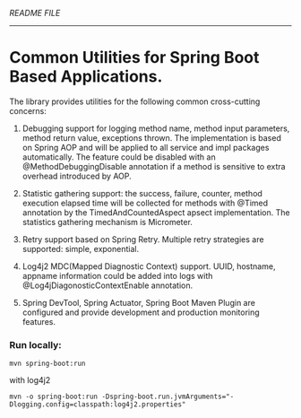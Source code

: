 _README FILE_

---

# Common Utilities for Spring Boot Based Applications.

The library provides utilities for the following common cross-cutting concerns:

1. Debugging support for logging method name, method input parameters, method return value, exceptions thrown.
The implementation is based on Spring AOP and will be applied to all service and impl packages automatically. The feature
could be disabled with an @MethodDebuggingDisable annotation if a method is sensitive to extra overhead introduced by AOP.

1. Statistic gathering support: the success, failure, counter, method execution elapsed time will be collected for methods
with @Timed annotation by the TimedAndCountedAspect apsect implementation. The statistics gathering mechanism is Micrometer.

1. Retry support based on Spring Retry. Multiple retry strategies are supported: simple, exponential.

1. Log4j2 MDC(Mapped Diagnostic Context) support. UUID, hostname, appname information could be added into logs with 
@Log4jDiagonosticContextEnable annotation. 

1. Spring DevTool, Spring Actuator, Spring Boot Maven Plugin are configured and provide development and production monitoring
features.

### Run locally:

    mvn spring-boot:run

with log4j2 

    mvn -o spring-boot:run -Dspring-boot.run.jvmArguments="-Dlogging.config=classpath:log4j2.properties"

